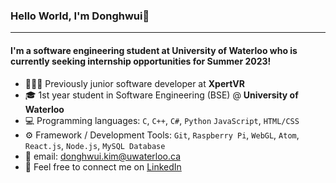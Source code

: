 ### Hello World, I'm Donghwui👋
---

#### I'm a software engineering student at University of Waterloo who is currently seeking internship opportunities for Summer 2023!
- 👨🏻‍💻 Previously junior software developer at **XpertVR**
- 🎓 1st year student in Software Engineering (BSE) @ **University of Waterloo**
- 💻 Programming languages: `C`, `C++`, `C#`, `Python` `JavaScript`, `HTML/CSS`
- ⚙️ Framework / Development Tools: `Git`, `Raspberry Pi`, `WebGL`, `Atom`, `React.js`, `Node.js`, `MySQL Database`
- 📧 email: donghwui.kim@uwaterloo.ca
- 🔗 Feel free to connect me on <a href="https://www.linkedin.com/in/donghwui/">LinkedIn</a>
